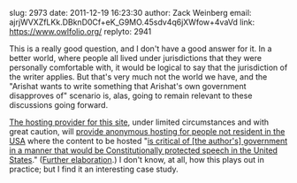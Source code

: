 slug:    2973
date:    2011-12-19 16:23:30
author:  Zack Weinberg
email:   ajrjWVXZfLKk.DBknD0Cf+eK_G9MO.45sdv4q6jXWfow+4vaVd
link:     https://www.owlfolio.org/
replyto: 2941

This is a really good question, and I don't have a good answer for it.
In a better world, where people all lived under jurisdictions that
they were personally comfortable with, it would be logical to say that
the jurisdiction of the writer applies.  But that's very much not the
world we have, and the "Arishat wants to write something that
Arishat's own government disapproves of" scenario is, alas, going to
remain relevant to these discussions going forward.

<a href="https://www.nearlyfreespeech.net/" rel="nofollow">The hosting
provider for this site</a>, under limited circumstances and with great
caution, will <a
href="https://www.nearlyfreespeech.net/about/faq#Anonymous"
rel="nofollow">provide anonymous hosting for people not resident in
the USA</a> where the content to be hosted "<a
href="https://www.nearlyfreespeech.net/about/terms#international"
rel="nofollow">is critical of [the author's] government in a manner
that would be Constitutionally protected speech in the United
States</a>."  (<a
href="https://www.nearlyfreespeech.net/about/faq#CourtOrder"
rel="nofollow">Further elaboration</a>.)  I don't know, at all, how
this plays out in practice; but I find it an interesting case study.
